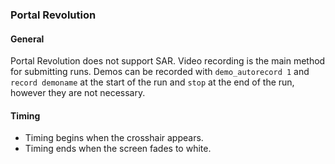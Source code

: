 ### Portal Revolution

#### General

Portal Revolution does not support SAR. Video recording is the main method
for submitting runs. Demos can be recorded with `demo_autorecord 1` and 
`record demoname` at the start of the run and `stop` at the end of the run,
however they are not necessary.

#### Timing

- Timing begins when the crosshair appears.
- Timing ends when the screen fades to white.
